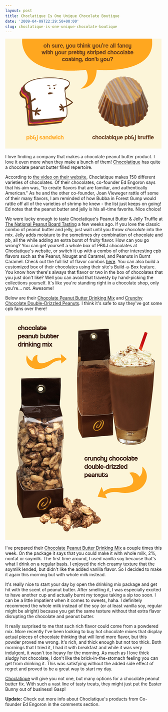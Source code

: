 ```yaml
---
layout: post
title: Choclatique Is One Unique Chocolate Boutique
date: '2009-04-09T22:29:50+00:00'
slug: choclatique-is-one-unique-chocolate-boutique
---
```

<img src='images/uploads/2009/04/choclatique_pbj_chocolate.gif' alt='Choclatique Peanut Butter Jelly Truffle' class="yellowborder" />

I love finding a company that makes a chocolate peanut butter product. I love it even more when they make a bunch of them! <a href="http://www.choclatique.com/">Chocolatique</a> has quite a chocolate peanut butter filled repertoire.

According to <a href="http://choclatique.com/video/video.html">the video on their website</a>, Choclatique makes 150 different varieties of chocolates. Of their chocolates, co-founder Ed Engoron says that his aim was, "to create flavors that are familiar, and authentically American." As he and the other co-founder, Joan Vieweger rattle off some of their many flavors, I am reminded of how Bubba in Forest Gump would rattle off all of the varieties of shrimp he knew - the list just keeps on going! Ed notes that the peanut butter and jelly is his all-time favorite. Nice choice!

We were lucky enough to taste Choclatique's Peanut Butter & Jelly Truffle at <a href="http://www.cpbgallery.com/2009/03/10/the-national-peanut-boards-peanut-tasting-event-in-nyc/">The National Peanut Board Tasting</a> a few weeks ago. If you love the classic combo of peanut butter and jelly, just wait until you throw <em>chocolate</em> into the mix. Jelly adds moisture to the sometimes dry combination of chocolate and pb, all the while adding an extra burst of fruity flavor. How can you go wrong? You can get yourself a whole box of PB&J chocolates at Choclatique's website, or switch it up with a combo of other interesting cpb flavors such as the Peanut, Nougat and Caramel, and Peanuts in Burnt Caramel. Check out the full list of flavor combos <a href="http://choclatique.com/flavor_guide.php">here</a>. You can also build a customized box of their chocolates using their site's Build-a-Box feature. You know how there's always that flavor or two in the box of chocolates that you just don't like? Well you can avoid that travesty by hand-picking the collections yourself. It's like you're standing right in a chocolate shop, only you're... not. Awesome!

Below are their <a href="http://choclatique.com/product.php?cat_id=20&product_id=66">Chocolate Peanut Butter Drinking Mix</a> and <a href="http://www.choclatique.com/product.php?cat_id=26&product_id=228">Crunchy Chocolate Double-Drizzled Peanuts</a>. I think it's safe to say they've got some cpb fans over there!

<img src='images/uploads/2009/04/choclatique_cpb_products.jpg' alt='Choclatique Chocolate Peanut Butter Products' />

I've prepared their <a href="http://www.choclatique.com/product.php?cat_id=20&product_id=66">Chocolate Peanut Butter Drinking Mix</a> a couple times this week. On the package it says that you could make it with whole milk, 2%, nonfat or soymilk. The first time around, I used vanilla soy because that's what I drink on a regular basis. I enjoyed the rich creamy texture that the soymilk lended, but didn't like the added vanilla flavor. So I decided to make it again this morning but with whole milk instead. 

It's really nice to start your day by open the drinking mix package and get hit with the scent of peanut butter. After smelling it, I was especially excited to have another cup and actually burnt my tongue taking a sip too soon. I can be a little impatient when it comes to sweets, haha. I definitely recommend the whole milk instead of the soy (or at least vanilla soy, regular might be alright) because you get the same texture without that extra flavor disrupting the chocolate and peanut butter.

It really surprised to me that such rich flavor could come from a powdered mix. More recently I've been looking to buy hot chocolate mixes that display actual pieces of chocolate thinking that will lend more flavor, but this powder proved me wrong. It's rich, and thick enough but not too thick. Both mornings that I tried it, I had it with breakfast and while it was very indulgent, it wasn't too heavy for the morning. As much as I love thick sludgy hot chocolate, I don't like the brick-in-the-stomach feeling you can get from drinking it. This was satisfying without the added side effect of regret and proved to be a great way to start my day.

<a href="http://www.choclatique.com/">Choclatique</a> will give you not one, but many options for a chocolate peanut butter fix. With such a vast line of tasty treats, they might just put the Easter Bunny out of business! Gasp!

<strong>Update:</strong> Check out more info about Choclatique's products from Co-founder Ed Engoron in the comments section.

